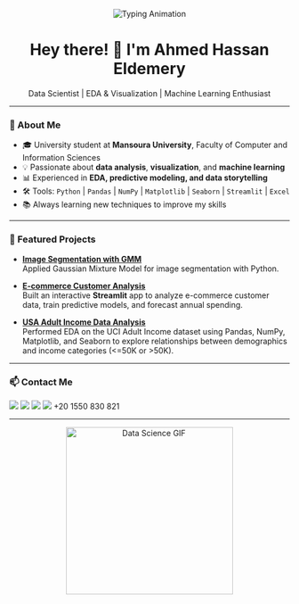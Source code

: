 <!-- Animated header -->
<p align="center">
  <img src="https://readme-typing-svg.herokuapp.com?color=00C2FF&size=30&center=true&vCenter=true&width=800&lines=Data+Scientist;EDA+%26+Visualization+Specialist;Machine+Learning+Enthusiast;Lifelong+Learner" alt="Typing Animation" />
</p>

<h1 align="center">Hey there! 👋 I'm Ahmed Hassan Eldemery </h1>

<p align="center">
  Data Scientist | EDA & Visualization | Machine Learning Enthusiast
</p>

---

### 🚀 About Me
- 🎓 University student at **Mansoura University**, Faculty of Computer and Information Sciences  
- 💡 Passionate about **data analysis**, **visualization**, and **machine learning**  
- 📊 Experienced in **EDA, predictive modeling, and data storytelling**  
- 🛠 Tools: `Python` | `Pandas` | `NumPy` | `Matplotlib` | `Seaborn` | `Streamlit` | `Excel`  
- 📚 Always learning new techniques to improve my skills  

---

### 📂 Featured Projects

- [**Image Segmentation with GMM**](https://github.com/Demro7/image-segmentation-gmm)  
  Applied Gaussian Mixture Model for image segmentation with Python.

- [**E-commerce Customer Analysis**](https://github.com/Demro7/ecommerce-customer-analysis)  
  Built an interactive **Streamlit** app to analyze e-commerce customer data, train predictive models, and forecast annual spending.

- [**USA Adult Income Data Analysis**](https://github.com/Demro7/USA-Adult-Data-Analysis)  
  Performed EDA on the UCI Adult Income dataset using Pandas, NumPy, Matplotlib, and Seaborn to explore relationships between demographics and income categories (<=50K or >50K).

---

### 📫 Contact Me

<p align="left">
  <a href="mailto:ahmedeldemery68@gmail.com"><img src="https://img.shields.io/badge/-Email-D14836?style=flat&logo=gmail&logoColor=white"/></a>
  <a href="https://www.facebook.com/ahmed.eldemery20"><img src="https://img.shields.io/badge/-Facebook-1877F2?style=flat&logo=facebook&logoColor=white"/></a>
  <a href="https://www.linkedin.com/in/ahmed-eldemery-a210aa306/"><img src="https://img.shields.io/badge/-LinkedIn-blue?style=flat&logo=linkedin&logoColor=white"/></a>
  <img src="https://img.shields.io/badge/-Phone-black?style=flat&logo=phone&logoColor=white"/> +20 1550 830 821
</p>

---

<p align="center">
  <img src="https://media.giphy.com/media/L8K62iTDkzGX6/giphy.gif" width="300" alt="Data Science GIF" />
</p>

